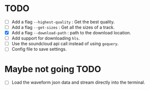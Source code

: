 # TODO
- [ ] Add a flag `--highest-quality` : Get the best quality.
- [ ] Add a flag `--get-sizes` : Get all the sizes of a track. 
- [X] Add a flag `--download-path` : path to the download location.
- [ ] Add support for downloading `hls`.
- [ ] Use the soundcloud api call instead of using `goquery`.
- [ ] Config file to save settings.

# Maybe not going TODO
- [ ] Load the waveform json data and stream directly into the terminal.
